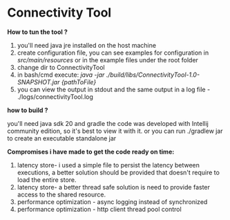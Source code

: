 # Connectivity Tool

**How to tun the tool ?**
1. you'll need java jre installed on the host machine
2. create configuration file, you can see examples for configuration in _src/main/resources_ or in the example files under the root folder
3. change dir to ConnectivityTool
4. in bash/cmd execute:  _java -jar ./build/libs/ConnectivityTool-1.0-SNAPSHOT.jar {pathToFile}_
5. you can view the output in stdout and the same output in a log file - ./logs/connectivityTool.log


**how to build ?**

you'll need java sdk 20 and gradle
the code was developed with Intellij community edition, so it's best to view it with it.
or you can run ./gradlew jar to create an executable standalone jar 


**Compromises i have made to get the code ready on time:**
1. latency store- i used a simple file to persist the latency between executions, a better solution should be provided 
    that doesn't require to load the entire store.
2. latency store- a better thread safe solution is need to provide faster access to the shared resource.
3. performance optimization - async logging instead of synchronized
4. performance optimization - http client thread pool control



